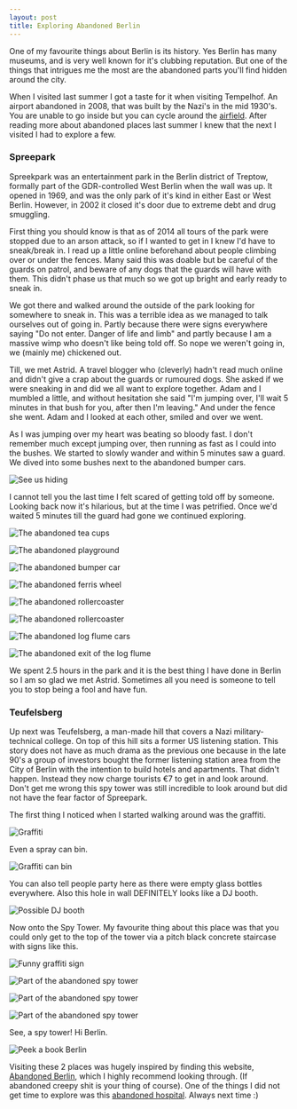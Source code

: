```yaml
---
layout: post
title: Exploring Abandoned Berlin
---
```


One of my favourite things about Berlin is its history. Yes Berlin has many museums, and is very well known for it's clubbing reputation. But one of the things that intrigues me the most are the abandoned parts you'll find hidden around the city.  

When I visited last summer I got a taste for it when visiting Tempelhof. An airport abandoned in 2008, that was built by the Nazi's in the mid 1930's. You are unable to go inside but you can cycle around the [airfield](https://www.instagram.com/p/7DuIW9q-Be/?taken-by=kimberleycook). After reading more about abandoned places last summer I knew that the next I visited I had to explore a few.


### Spreepark

Spreekpark was an entertainment park in the Berlin district of Treptow, formally part of the GDR-controlled West Berlin when the wall was up. It opened in 1969, and was the only park of it's kind in either East or West Berlin. However, in 2002 it closed it's door due to extreme debt and drug smuggling.

First thing you should know is that as of 2014 all tours of the park were stopped due to an arson attack, so if I wanted to get in I knew I'd have to sneak/break in. I read up a little online beforehand about people climbing over or under the fences. Many said this was doable but be careful of the guards on patrol, and beware of any dogs that the guards will have with them. This didn't phase us that much so we got up bright and early ready to sneak in.

We got there and walked around the outside of the park looking for somewhere to sneak in. This was a terrible idea as we managed to talk ourselves out of going in. Partly because there were signs everywhere saying "Do not enter. Danger of life and limb" and partly because I am a massive wimp who doesn't like being told off. So nope we weren't going in, we (mainly me) chickened out.

Till, we met Astrid. A travel blogger who (cleverly) hadn't read much online and didn't give a crap about the guards or rumoured dogs. She asked if we were sneaking in and did we all want to explore together. Adam and I mumbled a little, and without hesitation she said "I'm jumping over, I'll wait 5 minutes in that bush for you, after then I'm leaving." And under the fence she went. Adam and I looked at each other, smiled and over we went.

As I was jumping over my heart was beating so bloody fast. I don't remember much except jumping over, then running as fast as I could into the bushes. We started to slowly wander and within 5 minutes saw a guard. We dived into some bushes next to the abandoned bumper cars.

![See us hiding](/images/spreepark/DSC01274.jpg)

I cannot tell you the last time I felt scared of getting told off by someone. Looking back now it's hilarious, but at the time I was petrified. Once we'd waited 5 minutes till the guard had gone we continued exploring.

![The abandoned tea cups](/images/spreepark/DSC01260.jpg)

![The abandoned playground](/images/spreepark/DSC01272.jpg)

![The abandoned bumper car](/images/spreepark/DSC01278.jpg)

![The abandoned ferris wheel](/images/spreepark/DSC01280.jpg)

![The abandoned rollercoaster](/images/spreepark/DSC01306.jpg)

![The abandoned rollercoaster](/images/spreepark/DSC01308.jpg)

![The abandoned log flume cars](/images/spreepark/DSC01313.jpg)

![The abandoned exit of the log flume](/images/spreepark/DSC01317.jpg)

We spent 2.5 hours in the park and it is the best thing I have done in Berlin so I am so glad we met Astrid. Sometimes all you need is someone to tell you to stop being a fool and have fun.

### Teufelsberg

Up next was Teufelsberg, a man-made hill that covers a Nazi military-technical college. On top of this hill sits a former US listening station. This story does not have as much drama as the previous one because in the late 90's a group of investors bought the former listening station area from the City of Berlin with the intention to build hotels and apartments. That didn't happen. Instead they now charge tourists &euro;7 to get in and look around. Don't get me wrong this spy tower was still incredible to look around but did not have the fear factor of Spreepark.

The first thing I noticed when I started walking around was the graffiti.

![Graffiti](/images/teufelsberg/DSC01339.jpg)

Even a spray can bin.

![Graffiti can bin](/images/teufelsberg/DSC01343.jpg)

You can also tell people party here as there were empty glass bottles everywhere. Also this hole in wall DEFINITELY looks like a DJ booth.

![Possible DJ booth](/images/teufelsberg/DSC01342.jpg)

Now onto the Spy Tower. My favourite thing about this place was that you could only get to the top of the tower via a pitch black concrete staircase with signs like this.

![Funny graffiti sign](/images/teufelsberg/DSC01352.jpg)

![Part of the abandoned spy tower](/images/teufelsberg/DSC01353.jpg)

![Part of the abandoned spy tower](/images/teufelsberg/DSC01362.jpg)

![Part of the abandoned spy tower](/images/teufelsberg/DSC01375.jpg)

See, a spy tower! Hi Berlin.

![Peek a book Berlin](/images/teufelsberg/DSC01372.jpg)

Visiting these 2 places was hugely inspired by finding this website, [Abandoned Berlin](http://www.abandonedberlin.com/), which I highly recommend looking through. (If abandoned creepy shit is your thing of course). One of the things I did not get time to explore was this [abandoned hospital](http://www.abandonedberlin.com/2015/06/koenigin-elisabeth-hospital.html). Always next time :)
